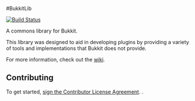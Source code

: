#BukkitLib

<!--[![Build Status](https://travis-ci.org/Pravian/BukkitLib.png?branch=master)](https://travis-ci.org/Pravian/BukkitLib)-->
[![Build Status](https://drone.io/github.com/Pravian/BukkitLib/status.png)](https://drone.io/github.com/Pravian/BukkitLib/latest)

A commons library for Bukkit.

This library was designed to aid in developing plugins by providing a variety of tools and implementations that Bukkit does not provide.

For more information, check out the [wiki](https://github.com/Pravian/BukkitLib/wiki).

## Contributing
To get started, <a href="https://www.clahub.com/agreements/Pravian/BukkitLib">sign the Contributor License Agreement</a>.
.
